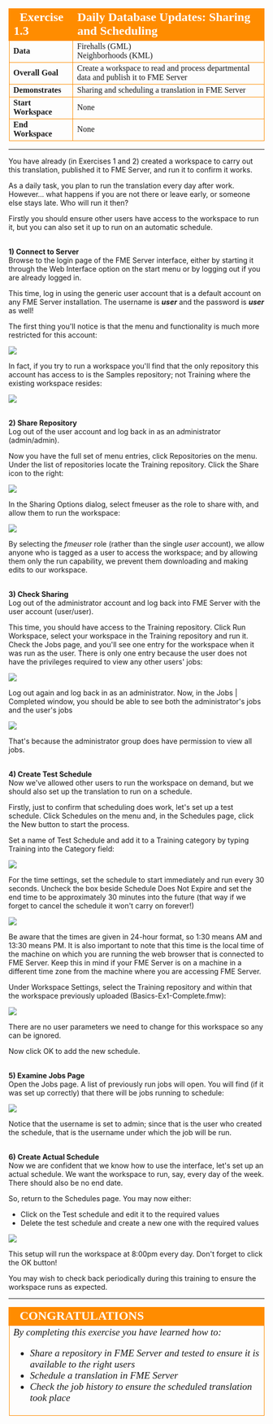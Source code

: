 <!--Exercise Section-->

<table style="border-spacing: 0px;border-collapse: collapse;font-family:serif">
<tr>
<td width=25% style="vertical-align:middle;background-color:darkorange;border: 2px solid darkorange">
<i class="fa fa-cogs fa-lg fa-pull-left fa-fw" style="color:white;padding-right: 12px;vertical-align:text-top"></i>
<span style="color:white;font-size:x-large;font-weight: bold">Exercise 1.3</span>
</td>
<td style="border: 2px solid darkorange;background-color:darkorange;color:white">
<span style="color:white;font-size:x-large;font-weight: bold">Daily Database Updates: Sharing and Scheduling</span>
</td>
</tr>

<tr>
<td style="border: 1px solid darkorange; font-weight: bold">Data</td>
<td style="border: 1px solid darkorange">Firehalls (GML)<br>Neighborhoods (KML)</td>
</tr>

<tr>
<td style="border: 1px solid darkorange; font-weight: bold">Overall Goal</td>
<td style="border: 1px solid darkorange">Create a workspace to read and process departmental data and publish it to FME Server</td>
</tr>

<tr>
<td style="border: 1px solid darkorange; font-weight: bold">Demonstrates</td>
<td style="border: 1px solid darkorange">Sharing and scheduling a translation in FME Server</td>
</tr>

<tr>
<td style="border: 1px solid darkorange; font-weight: bold">Start Workspace</td>
<td style="border: 1px solid darkorange">None</td>
</tr>

<tr>
<td style="border: 1px solid darkorange; font-weight: bold">End Workspace</td>
<td style="border: 1px solid darkorange">None</td>
</tr>

</table>

---

You have already (in Exercises 1 and 2) created a workspace to carry out this translation, published it to FME Server, and run it to confirm it works.

As a daily task, you plan to run the translation every day after work. However... what happens if you are not there or leave early, or someone else stays late. Who will run it then?

Firstly you should ensure other users have access to the workspace to run it, but you can also set it up to run on an automatic schedule.


<br>**1) Connect to Server**
<br>Browse to the login page of the FME Server interface, either by starting it through the Web Interface option on the start menu or by logging out if you are already logged in.

This time, log in using the generic user account that is a default account on any FME Server installation. The username is ***user*** and the password is ***user*** as well!

The first thing you'll notice is that the menu and functionality is much more restricted for this account:

![](./Images/Img1.227.Ex3.UserMenu.png)

In fact, if you try to run a workspace you'll find that the only repository this account has access to is the Samples repository; not Training where the existing workspace resides:

![](./Images/Img1.228.Ex3.UserRepository.png)

<br>**2) Share Repository**
<br>Log out of the user account and log back in as an administrator (admin/admin).

Now you have the full set of menu entries, click Repositories on the menu. Under the list of repositories locate the Training repository. Click the Share icon to the right:

![](./Images/Img1.229.Ex3.ShareButton.png)

In the Sharing Options dialog, select fmeuser as the role to share with, and allow them to run the workspace:

![](./Images/Img1.230.Ex3.ShareDialog.png)

By selecting the *fmeuser* role (rather than the single *user* account), we allow anyone who is tagged as a user to access the workspace; and by allowing them only the run capability, we prevent them downloading and making edits to our workspace.


<br>**3) Check Sharing**
<br>Log out of the administrator account and log back into FME Server with the user account (user/user).

This time, you should have access to the Training repository. Click Run Workspace, select your workspace in the Training repository and run it. Check the Jobs page, and you'll see one entry for the workspace when it was run as the user. There is only one entry because the user does not have the privileges required to view any other users' jobs:

![](./Images/Img1.231.Ex3.CompletedJobUser.png)


Log out again and log back in as an administrator. Now, in the Jobs | Completed window, you should be able to see both the administrator's jobs and the user's jobs

![](./Images/Img1.232.Ex3.MultiUserJobsList.png)

That's because the administrator group does have permission to view all jobs.


<br>**4) Create Test Schedule**
<br>Now we've allowed other users to run the workspace on demand, but we should also set up the translation to run on a schedule.

Firstly, just to confirm that scheduling does work, let's set up a test schedule. Click Schedules on the menu and, in the Schedules page, click the New button to start the process.

Set a name of Test Schedule and add it to a Training category by typing Training into the Category field:

![](./Images/Img1.233.Ex3.NewSchedule.png)

For the time settings, set the schedule to start immediately and run every 30 seconds. Uncheck the box beside Schedule Does Not Expire and set the end time to be approximately 30 minutes into the future (that way if we forget to cancel the schedule it won't carry on forever!)

![](./Images/Img1.234.Ex3.SetSchedule.png)

Be aware that the times are given in 24-hour format, so 1:30 means AM and 13:30 means PM. It is also important to note that this time is the local time of the machine on which you are running the web browser that is connected to FME Server. Keep this in mind if your FME Server is on a machine in a different time zone from the machine where you are accessing FME Server.

Under Workspace Settings, select the Training repository and within that the workspace previously uploaded (Basics-Ex1-Complete.fmw):

![](./Images/Img1.235.Ex3.NewScheduleWorkspace.png)

There are no user parameters we need to change for this workspace so any can be ignored.

Now click OK to add the new schedule.


<br>**5) Examine Jobs Page**
<br>Open the Jobs page. A list of previously run jobs will open. You will find (if it was set up correctly) that there will be jobs running to schedule:

![](./Images/Img1.236.Ex3.NewScheduleJobs.png)

Notice that the username is set to admin; since that is the user who created the schedule, that is the username under which the job will be run.


<br>**6) Create Actual Schedule**
<br>Now we are confident that we know how to use the interface, let's set up an actual schedule. We want the workspace to run, say, every day of the week. There should also be no end date.

So, return to the Schedules page. You may now either:

- Click on the Test schedule and edit it to the required values
- Delete the test schedule and create a new one with the required values

![](./Images/Img1.237.Ex3.ChangedSchedule.png)

This setup will run the workspace at 8:00pm every day. Don't forget to click the OK button!

You may wish to check back periodically during this training to ensure the workspace runs as expected.

---

<!--Exercise Congratulations Section-->

<table style="border-spacing: 0px">
<tr>
<td style="vertical-align:middle;background-color:darkorange;border: 2px solid darkorange">
<i class="fa fa-thumbs-o-up fa-lg fa-pull-left fa-fw" style="color:white;padding-right: 12px;vertical-align:text-top"></i>
<span style="color:white;font-size:x-large;font-weight: bold;font-family:serif">CONGRATULATIONS</span>
</td>
</tr>

<tr>
<td style="border: 1px solid darkorange">
<span style="font-family:serif; font-style:italic; font-size:larger">
By completing this exercise you have learned how to:
<br>
<ul><li>Share a repository in FME Server and tested to ensure it is available to the right users</li>
<li>Schedule a translation in FME Server</li>
<li>Check the job history to ensure the scheduled translation took place</li></ul>
</span>
</td>
</tr>
</table>
